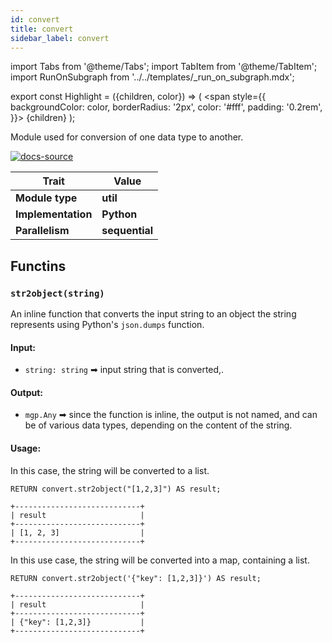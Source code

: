 ```yaml
---
id: convert
title: convert
sidebar_label: convert
---
```


import Tabs from '@theme/Tabs';
import TabItem from '@theme/TabItem';
import RunOnSubgraph from '../../templates/_run_on_subgraph.mdx';

export const Highlight = ({children, color}) => (
  <span
    style={{
      backgroundColor: color,
      borderRadius: '2px',
      color: '#fff',
      padding: '0.2rem',
    }}>
    {children}
  </span>
);

Module used for conversion of one data type to another.

[![docs-source](https://img.shields.io/badge/source-convert-FB6E00?logo=github&style=for-the-badge)](https://github.com/memgraph/mage/blob/main/python/convert.py)


| Trait               | Value                                                 |
| ------------------- | ----------------------------------------------------- |
| **Module type**     | <Highlight color="#FB6E00">**util**</Highlight>  |
| **Implementation**  | <Highlight color="#FB6E00">**Python**</Highlight>     |
| **Parallelism**     | <Highlight color="#FB6E00">**sequential**</Highlight> |

## Functins

### `str2object(string)`

An inline function that converts the input string to an object the string represents using Python's `json.dumps` function.

#### Input:

- `string: string` ➡ input string that is converted,.

#### Output:

- `mgp.Any` ➡ since the function is inline, the output is not named, and can be of various data types, depending on the content of the string.

#### Usage:

In this case, the string will be converted to a list.

```cypher
RETURN convert.str2object("[1,2,3]") AS result;
```

```plaintext
+----------------------------+
| result                     |
+----------------------------+
| [1, 2, 3]                  |
+----------------------------+
```

In this use case, the string will be converted into a map, containing a list.


```cypher
RETURN convert.str2object('{"key": [1,2,3]}') AS result;
```

```plaintext
+----------------------------+
| result                     |
+----------------------------+
| {"key": [1,2,3]}           |
+----------------------------+
```
